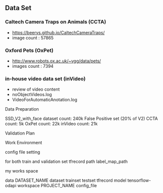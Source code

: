 ## Data Set 

### Caltech Camera Traps on Animals (CCTA)
- https://beerys.github.io/CaltechCameraTraps/
- image count : 57865
### Oxford Pets (OxPet)
- http://www.robots.ox.ac.uk/~vgg/data/pets/
- images count : 7394
### in-house video data set (inVideo)
- review of video content 
- noObjectVideos.log
- VideoForAutomaticAnotation.log


Data Preparation 

SSD_V2_with_face dataset 
count: 240k
False Positive set (20% of V2)
CCTA
count: 5k 
OxPet
count: 22k
inVideo
count: 21k

Validation Plan 



Work Environment 



config file setting 

for both train and validation set 
tfrecord path 
label_map_path


my works space 

data
DATASET_NAME
dataset
trainset
testset
tfrecord
model 
tensorflow-odapi
workspace 
PROJECT_NAME
config_file
